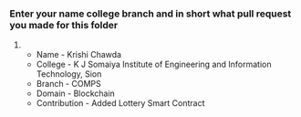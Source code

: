 ### Enter your name college branch and in short what pull request you made for this folder


1. - Name - Krishi Chawda
   - College - K J Somaiya Institute of Engineering and Information Technology, Sion
   - Branch - COMPS
   - Domain - Blockchain
   - Contribution - Added Lottery Smart Contract